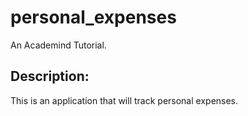 # personal_expenses

An Academind Tutorial.

## Description:

This is an application that will track personal expenses.


